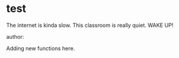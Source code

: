 # test

The internet is kinda slow. This classroom is really quiet. WAKE UP!

author:


Adding new functions here.
